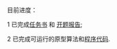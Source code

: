 目前进度：

1 已完成[任务书](http://jimmyhonester.googlecode.com/svn/trunk/doc/%E4%BB%BB%E5%8A%A1%E4%B9%A6-%E9%A9%AC%E5%BA%86%E5%85%83.docx) 和 [开题报告](http://jimmyhonester.googlecode.com/svn/trunk/doc/%E5%BC%80%E9%A2%98%E6%8A%A5%E5%91%8A-%E9%A9%AC%E5%BA%86%E5%85%83.docx);


2 已完成可运行的原型算法和[程序代码](http://code.google.com/p/jimmyhonester/source/browse/#svn%2Ftrunk%2Fsrc).